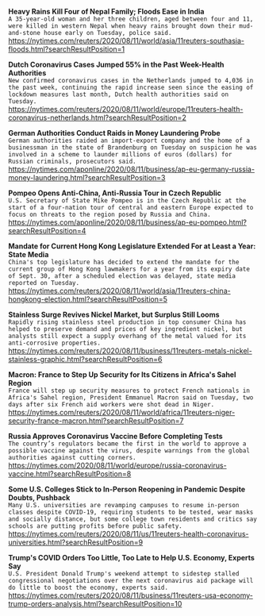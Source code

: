 **Heavy Rains Kill Four of Nepal Family; Floods Ease in India**\
`A 35-year-old woman and her three children, aged between four and 11, were killed in western Nepal when heavy rains brought down their mud-and-stone house early on Tuesday, police said.`\
https://nytimes.com/reuters/2020/08/11/world/asia/11reuters-southasia-floods.html?searchResultPosition=1

**Dutch Coronavirus Cases Jumped 55% in the Past Week-Health Authorities**\
`New confirmed coronavirus cases in the Netherlands jumped to 4,036 in the past week, continuing the rapid increase seen since the easing of lockdown measures last month, Dutch health authorities said on Tuesday.`\
https://nytimes.com/reuters/2020/08/11/world/europe/11reuters-health-coronavirus-netherlands.html?searchResultPosition=2

**German Authorities Conduct Raids in Money Laundering Probe**\
`German authorities raided an import-export company and the home of a businessman in the state of Brandenburg on Tuesday on suspicion he was involved in a scheme to launder millions of euros (dollars) for Russian criminals, prosecutors said.`\
https://nytimes.com/aponline/2020/08/11/business/ap-eu-germany-russia-money-laundering.html?searchResultPosition=3

**Pompeo Opens Anti-China, Anti-Russia Tour in Czech Republic**\
`U.S. Secretary of State Mike Pompeo is in the Czech Republic at the start of a four-nation tour of central and eastern Europe expected to focus on threats to the region posed by Russia and China. `\
https://nytimes.com/aponline/2020/08/11/business/ap-eu-pompeo.html?searchResultPosition=4

**Mandate for Current Hong Kong Legislature Extended For at Least a Year: State Media**\
`China's top legislature has decided to extend the mandate for the current group of Hong Kong lawmakers for a year from its expiry date of Sept. 30, after a scheduled election was delayed, state media reported on Tuesday.`\
https://nytimes.com/reuters/2020/08/11/world/asia/11reuters-china-hongkong-election.html?searchResultPosition=5

**Stainless Surge Revives Nickel Market, but Surplus Still Looms**\
`Rapidly rising stainless steel production in top consumer China has helped to preserve demand and prices of key ingredient nickel, but analysts still expect a supply overhang of the metal valued for its anti-corrosive properties.`\
https://nytimes.com/reuters/2020/08/11/business/11reuters-metals-nickel-stainless-graphic.html?searchResultPosition=6

**Macron: France to Step Up Security for Its Citizens in Africa's Sahel Region**\
`France will step up security measures to protect French nationals in Africa's Sahel region, President Emmanuel Macron said on Tuesday, two days after six French aid workers were shot dead in Niger.`\
https://nytimes.com/reuters/2020/08/11/world/africa/11reuters-niger-security-france-macron.html?searchResultPosition=7

**Russia Approves Coronavirus Vaccine Before Completing Tests**\
`The country’s regulators became the first in the world to approve a possible vaccine against the virus, despite warnings from the global authorities against cutting corners.`\
https://nytimes.com/2020/08/11/world/europe/russia-coronavirus-vaccine.html?searchResultPosition=8

**Some U.S. Colleges Stick to In-Person Reopening in Pandemic Despite Doubts, Pushback**\
`Many U.S. universities are revamping campuses to resume in-person classes despite COVID-19, requiring students to be tested, wear masks and socially distance, but some college town residents and critics say schools are putting profits before public safety.`\
https://nytimes.com/reuters/2020/08/11/us/11reuters-health-coronavirus-universities.html?searchResultPosition=9

**Trump's COVID Orders Too Little, Too Late to Help U.S. Economy, Experts Say**\
`U.S. President Donald Trump's weekend attempt to sidestep stalled congressional negotiations over the next coronavirus aid package will do little to boost the economy, experts said.`\
https://nytimes.com/reuters/2020/08/11/business/11reuters-usa-economy-trump-orders-analysis.html?searchResultPosition=10

